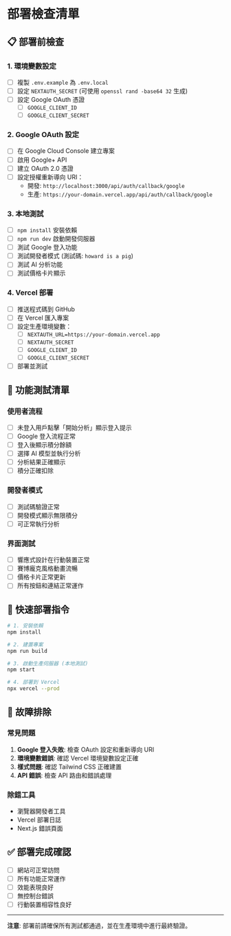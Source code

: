 # 部署檢查清單

## 📋 部署前檢查

### 1. 環境變數設定
- [ ] 複製 `.env.example` 為 `.env.local`
- [ ] 設定 `NEXTAUTH_SECRET` (可使用 `openssl rand -base64 32` 生成)
- [ ] 設定 Google OAuth 憑證
  - [ ] `GOOGLE_CLIENT_ID`
  - [ ] `GOOGLE_CLIENT_SECRET`

### 2. Google OAuth 設定
- [ ] 在 Google Cloud Console 建立專案
- [ ] 啟用 Google+ API
- [ ] 建立 OAuth 2.0 憑證
- [ ] 設定授權重新導向 URI：
  - 開發: `http://localhost:3000/api/auth/callback/google`
  - 生產: `https://your-domain.vercel.app/api/auth/callback/google`

### 3. 本地測試
- [ ] `npm install` 安裝依賴
- [ ] `npm run dev` 啟動開發伺服器
- [ ] 測試 Google 登入功能
- [ ] 測試開發者模式 (測試碼: `howard is a pig`)
- [ ] 測試 AI 分析功能
- [ ] 測試價格卡片顯示

### 4. Vercel 部署
- [ ] 推送程式碼到 GitHub
- [ ] 在 Vercel 匯入專案
- [ ] 設定生產環境變數：
  - [ ] `NEXTAUTH_URL=https://your-domain.vercel.app`
  - [ ] `NEXTAUTH_SECRET`
  - [ ] `GOOGLE_CLIENT_ID`
  - [ ] `GOOGLE_CLIENT_SECRET`
- [ ] 部署並測試

## 🧪 功能測試清單

### 使用者流程
- [ ] 未登入用戶點擊「開始分析」顯示登入提示
- [ ] Google 登入流程正常
- [ ] 登入後顯示積分餘額
- [ ] 選擇 AI 模型並執行分析
- [ ] 分析結果正確顯示
- [ ] 積分正確扣除

### 開發者模式
- [ ] 測試碼驗證正常
- [ ] 開發模式顯示無限積分
- [ ] 可正常執行分析

### 界面測試
- [ ] 響應式設計在行動裝置正常
- [ ] 賽博龐克風格動畫流暢
- [ ] 價格卡片正常更新
- [ ] 所有按鈕和連結正常運作

## 🚀 快速部署指令

```bash
# 1. 安裝依賴
npm install

# 2. 建置專案
npm run build

# 3. 啟動生產伺服器 (本地測試)
npm start

# 4. 部署到 Vercel
npx vercel --prod
```

## 🔧 故障排除

### 常見問題
1. **Google 登入失敗**: 檢查 OAuth 設定和重新導向 URI
2. **環境變數錯誤**: 確認 Vercel 環境變數設定正確
3. **樣式問題**: 確認 Tailwind CSS 正確建置
4. **API 錯誤**: 檢查 API 路由和錯誤處理

### 除錯工具
- 瀏覽器開發者工具
- Vercel 部署日誌
- Next.js 錯誤頁面

## ✅ 部署完成確認

- [ ] 網站可正常訪問
- [ ] 所有功能正常運作
- [ ] 效能表現良好
- [ ] 無控制台錯誤
- [ ] 行動裝置相容性良好

---

**注意**: 部署前請確保所有測試都通過，並在生產環境中進行最終驗證。